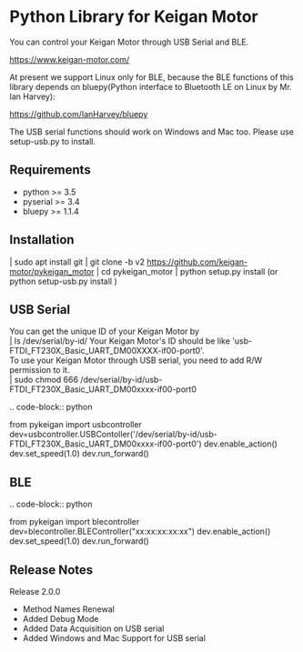 Python Library for Keigan Motor
=========================================

You can control your Keigan Motor through USB Serial and BLE.

https://www.keigan-motor.com/

At present we support Linux only for BLE, because the BLE functions of this library depends on bluepy(Python interface to Bluetooth LE on Linux by Mr. Ian Harvey):

https://github.com/IanHarvey/bluepy

The USB serial functions should work on Windows and Mac too. Please use setup-usb.py to install.

Requirements
-----------
- python >= 3.5
- pyserial >= 3.4
- bluepy >= 1.1.4

Installation
-----------
| sudo apt install git
| git clone -b v2 https://github.com/keigan-motor/pykeigan_motor
| cd pykeigan_motor
| python setup.py install (or python setup-usb.py install )

USB Serial
-----------
You can get the unique ID of your Keigan Motor by  
| ls /dev/serial/by-id/
Your Keigan Motor's ID should be like 'usb-FTDI_FT230X_Basic_UART_DM00XXXX-if00-port0'.  
To use your Keigan Motor through USB serial, you need to add R/W permission to it.  
| sudo chmod 666 /dev/serial/by-id/usb-FTDI_FT230X_Basic_UART_DM00xxxx-if00-port0  

.. code-block:: python

  from pykeigan import usbcontroller
  dev=usbcontroller.USBContoller('/dev/serial/by-id/usb-FTDI_FT230X_Basic_UART_DM00xxxx-if00-port0')
  dev.enable_action()
  dev.set_speed(1.0)
  dev.run_forward()

BLE
-----------
.. code-block:: python

  from pykeigan import blecontroller
  dev=blecontroller.BLEController("xx:xx:xx:xx:xx")
  dev.enable_action()
  dev.set_speed(1.0)
  dev.run_forward()
  
Release Notes
-----------
Release 2.0.0
- Method Names Renewal
- Added Debug Mode
- Added Data Acquisition on USB serial
- Added Windows and Mac Support for USB serial
